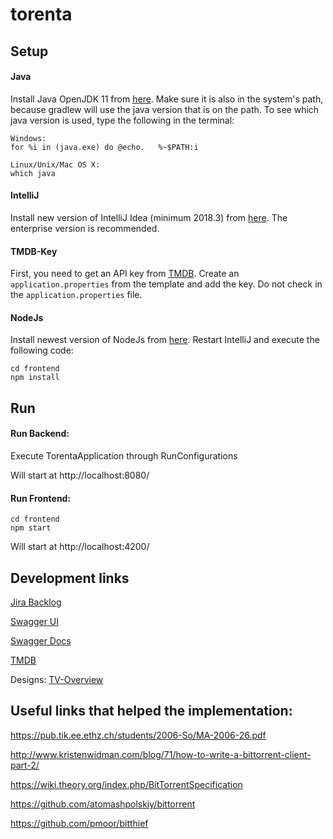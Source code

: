 # torenta

## Setup

#### Java
Install Java OpenJDK 11 from [here](https://openjdk.java.net/projects/jdk/11/). 
Make sure it is also in the system's path, because gradlew will use the java version that is on the path.
To see which java version is used, type the following in the terminal:

```
Windows: 
for %i in (java.exe) do @echo.   %~$PATH:i

Linux/Unix/Mac OS X: 
which java
```


#### IntelliJ
Install new version of IntelliJ Idea (minimum 2018.3) from [here](https://www.jetbrains.com/idea/download/).
The enterprise version is recommended.

#### TMDB-Key
First, you need to get an API key from [TMDB](https://developers.themoviedb.org/3/getting-started/introduction). Create an `application.properties` from the template and add the key. Do not check in the `application.properties` file.

#### NodeJs
Install newest version of NodeJs from [here](https://nodejs.org/en/download/).
Restart IntelliJ and execute the following code:
```
cd frontend
npm install
```

## Run

#### Run Backend:



Execute TorentaApplication through RunConfigurations

Will start at http://localhost:8080/

#### Run Frontend:

```
cd frontend
npm start
```

Will start at http://localhost:4200/

## Development links

[Jira Backlog](https://andreskonrad.atlassian.net/jira/software/projects/TOR/boards/1/backlog)

[Swagger UI](http://localhost:8080/swagger-ui.html)

[Swagger Docs](http://localhost:8080/v2/api-docs)

[TMDB](https://developers.themoviedb.org/3/getting-started/introduction)

Designs:
[TV-Overview](https://hubmovies-a26fc.firebaseapp.com/movie/496243)


 

## Useful links that helped the implementation:

https://pub.tik.ee.ethz.ch/students/2006-So/MA-2006-26.pdf

http://www.kristenwidman.com/blog/71/how-to-write-a-bittorrent-client-part-2/

https://wiki.theory.org/index.php/BitTorrentSpecification

https://github.com/atomashpolskiy/bittorrent

https://github.com/pmoor/bitthief

